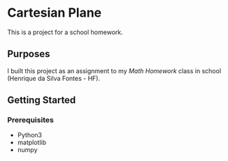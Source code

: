 # Cartesian Plane
This is a project for a school homework.
## Purposes
I built this project as an assignment to my *Math Homework* class in school (Henrique da Silva Fontes - HF).
## Getting Started

### Prerequisites
- Python3
- matplotlib
- numpy
